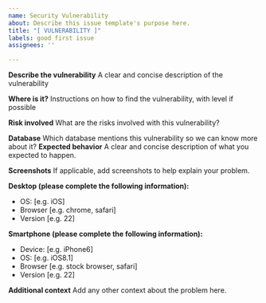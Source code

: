 ```yaml
---
name: Security Vulnerability
about: Describe this issue template's purpose here.
title: "[ VULNERABILITY ]"
labels: good first issue
assignees: ''

---
```


**Describe the vulnerability**
A clear and concise description of the vulnerability

**Where is it?**
Instructions on how to find the vulnerability, with level if possible

**Risk involved**
What are the risks involved with this vulnerability?

**Database**
Which database mentions this vulnerability so we can know more about it?
**Expected behavior**
A clear and concise description of what you expected to happen.

**Screenshots**
If applicable, add screenshots to help explain your problem.

**Desktop (please complete the following information):**
 - OS: [e.g. iOS]
 - Browser [e.g. chrome, safari]
 - Version [e.g. 22]

**Smartphone (please complete the following information):**
 - Device: [e.g. iPhone6]
 - OS: [e.g. iOS8.1]
 - Browser [e.g. stock browser, safari]
 - Version [e.g. 22]

**Additional context**
Add any other context about the problem here.
